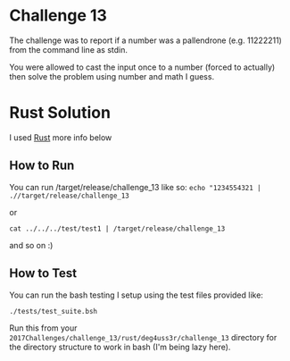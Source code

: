 # Challenge 13
The challenge was to report if a number was a pallendrone (e.g. 11222211) from the command line as stdin. 

You were allowed to cast the input once to a number (forced to actually) then solve the problem using number and math I guess.

# Rust Solution
I used [Rust](https://www.rust-lang.org) more info below

## How to Run

You can run /target/release/challenge_13 like so:
`echo "1234554321 | .//target/release/challenge_13`

or 

`cat ../../../test/test1 | /target/release/challenge_13`

and so on :) 

## How to Test

You can run the bash testing I setup using the test files provided like: 

`./tests/test_suite.bsh` 


Run this from your `2017Challenges/challenge_13/rust/deg4uss3r/challenge_13` directory for the directory structure to work in bash (I'm being lazy here). 
